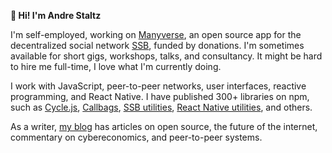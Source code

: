 **👋 Hi! I'm Andre Staltz**

I'm self-employed, working on [Manyverse](https://manyver.se), an open source app for the decentralized social network [SSB](https://ssbc.github.io/scuttlebutt-protocol-guide/), funded by donations. I'm sometimes available for short gigs, workshops, talks, and consultancy. It might be hard to hire me full-time, I love what I'm currently doing.

I work with JavaScript, peer-to-peer networks, user interfaces, reactive programming, and React Native. I have published 300+ libraries on npm, such as [Cycle.js](https://github.com/cyclejs/cyclejs), [Callbags](https://github.com/callbag/callbag), [SSB utilities](https://www.npmjs.com/search?q=ssb), [React Native utilities](https://github.com/staltz?tab=repositories&q=react-native&type=source&language=&sort=), and others.

As a writer, [my blog](https://staltz.com) has articles on open source, the future of the internet, commentary on cybereconomics, and peer-to-peer systems.
